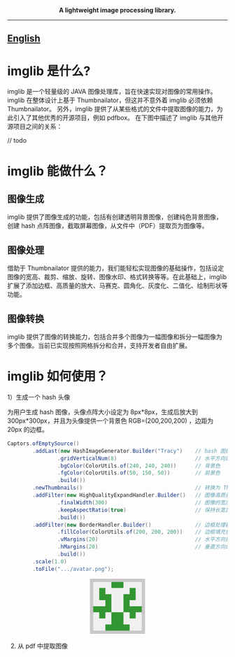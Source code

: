 
<p align="center">
	<strong>A lightweight image processing library.</strong>
</p>

---
[**English**](README-en.md)
---

# imglib 是什么?
imglib 是一个轻量级的 JAVA 图像处理库，旨在快速实现对图像的常用操作。imglib 在整体设计上基于 Thumbnailator，但这并不意外着 imglib 必须依赖 Thumbnailator。 另外，imglib 提供了从某些格式的文件中提取图像的能力，为此引入了其他优秀的开源项目，例如 pdfbox。 在下图中描述了 imglib 与其他开源项目之间的关系：

// todo

# imglib 能做什么？

## 图像生成
imglib 提供了图像生成的功能，包括有创建透明背景图像，创建纯色背景图像，创建 hash 点阵图像，截取屏幕图像，从文件中（PDF）提取页为图像等。

## 图像处理
借助于 Thumbnailator 提供的能力，我们能轻松实现图像的基础操作，包括设定图像的宽高、裁剪、缩放、旋转、图像水印、格式转换等等。在此基础上，imglib 扩展了添加边框、高质量的放大、马赛克、圆角化、灰度化、二值化、绘制形状等功能。

## 图像转换
imglib 提供了图像的转换能力，包括合并多个图像为一幅图像和拆分一幅图像为多个图像。当前已实现按照网格拆分和合并，支持开发者自由扩展。

# imglib 如何使用？

1）生成一个 hash 头像

为用户生成 hash 图像，头像点阵大小设定为 8px\*8px，生成后放大到 300px\*300px，并且为头像提供一个背景色 RGB=(200,200,200) ，边距为 20px 的边框。
```java
Captors.ofEmptySource()
        .addLast(new HashImageGenerator.Builder("Tracy")    // hash 图像生成器
                .gridVerticalNum(8)                         // 水平方向的像素点阵数量
                .bgColor(ColorUtils.of(240, 240, 240))      // 背景色
                .fgColor(ColorUtils.of(50, 150, 50))        // 前景色
                .build())   
        .newThumbnails()                                    // 转换为 Thumbnails
        .addFilter(new HighQualityExpandHandler.Builder()   // 图像高质量放大处理器
                .finalWidth(300)                            // 图像的宽度
                .keepAspectRatio(true)                      // 保持长宽比例
                .build())   
        .addFilter(new BorderHandler.Builder()              // 边框处理器
                .fillColor(ColorUtils.of(200, 200, 200))    // 边框填充色
                .vMargins(20)                               // 水平方向的边距
                .hMargins(20)                               // 垂直方向的边距
                .build())
        .scale(1.0)
        .toFile(".../avatar.png");
```
<div align="center">
   <img src="/example/src/main/resources/avatar/avatar.png" width="25%"/>
</div>


2) 从 pdf 中提取图像

